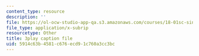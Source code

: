 ```yaml
---
content_type: resource
description: ''
file: https://ol-ocw-studio-app-qa.s3.amazonaws.com/courses/18-01sc-single-variable-calculus-fall-2010/5914c63b4581c676ecd91c760a3cc3bc_l2SjUREZk0c.srt
file_type: application/x-subrip
resourcetype: Other
title: 3play caption file
uid: 5914c63b-4581-c676-ecd9-1c760a3cc3bc
---
```

